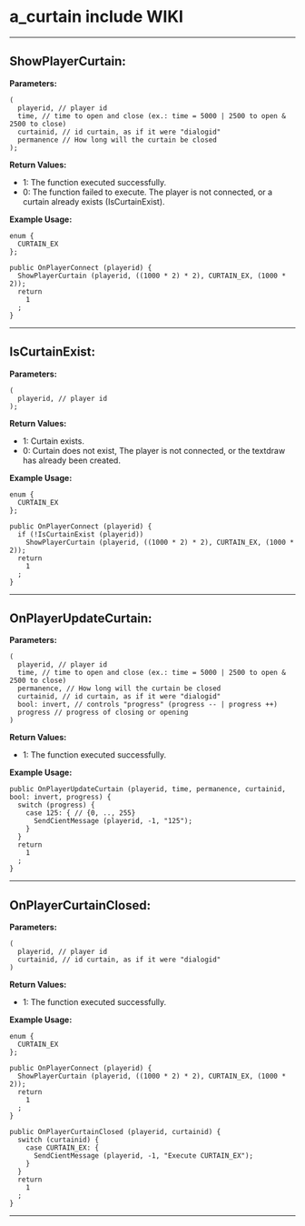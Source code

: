 # a_curtain include WIKI

-------------------------------------------------

**ShowPlayerCurtain:**
-----------------------------------

**Parameters:**
```
(
  playerid, // player id
  time, // time to open and close (ex.: time = 5000 | 2500 to open & 2500 to close)
  curtainid, // id curtain, as if it were "dialogid"
  permanence // How long will the curtain be closed
);
```

**Return Values:**
  - 1: The function executed successfully.
  - 0: The function failed to execute. The player is not connected, or a curtain already exists (IsCurtainExist).

**Example Usage:**
```
enum {
  CURTAIN_EX
};

public OnPlayerConnect (playerid) {
  ShowPlayerCurtain (playerid, ((1000 * 2) * 2), CURTAIN_EX, (1000 * 2));
  return
    1
  ;
}
```

-----------------------------------

**IsCurtainExist:**
-----------------------------------

**Parameters:**
```
(
  playerid, // player id
);
```

**Return Values:**
  - 1: Curtain exists.
  - 0: Curtain does not exist, The player is not connected, or the textdraw has already been created.

**Example Usage:**
```
enum {
  CURTAIN_EX
};

public OnPlayerConnect (playerid) {
  if (!IsCurtainExist (playerid))
    ShowPlayerCurtain (playerid, ((1000 * 2) * 2), CURTAIN_EX, (1000 * 2));
  return
    1
  ;
}
```
-------------------------------------------------

**OnPlayerUpdateCurtain:**
-----------------------------------

**Parameters:**
```
(
  playerid, // player id
  time, // time to open and close (ex.: time = 5000 | 2500 to open & 2500 to close)
  permanence, // How long will the curtain be closed
  curtainid, // id curtain, as if it were "dialogid"
  bool: invert, // controls "progress" (progress -- | progress ++)
  progress // progress of closing or opening
)
```

**Return Values:**
  - 1: The function executed successfully.

**Example Usage:**
```
public OnPlayerUpdateCurtain (playerid, time, permanence, curtainid, bool: invert, progress) {
  switch (progress) {
    case 125: { // {0, .., 255}
      SendCientMessage (playerid, -1, "125");
    }
  }
  return
    1
  ;
}
```

-----------------------------------

**OnPlayerCurtainClosed:**
-----------------------------------

**Parameters:**
```
(
  playerid, // player id
  curtainid, // id curtain, as if it were "dialogid"
)
```

**Return Values:**
  - 1: The function executed successfully.

**Example Usage:**
```
enum {
  CURTAIN_EX
};

public OnPlayerConnect (playerid) {
  ShowPlayerCurtain (playerid, ((1000 * 2) * 2), CURTAIN_EX, (1000 * 2));
  return
    1
  ;
}

public OnPlayerCurtainClosed (playerid, curtainid) {
  switch (curtainid) {
    case CURTAIN_EX: {
      SendCientMessage (playerid, -1, "Execute CURTAIN_EX");
    }
  }
  return
    1
  ;
}
```

-------------------------------------------------
